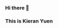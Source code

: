 ### Hi there 👋
### This is Kieran Yuen
<!--
**kieran168/kieran168** is a ✨ _special_ ✨ repository because its `README.md` (this file) appears on your GitHub profile.

[![Linkedin](https://img.shields.io/badge/-LinkedIn-blue?style=flat&logo=Linkedin&logoColor=white)]([https://www.linkedin.com/in/froldanzafra/](https://www.linkedin.com/in/kieran-yuen/)

Welcome to my GitHub page! I am graduating with my M.A. in Economics from The City College of New York!

Here are some ideas to get you started:

🔭 I’m currently working on
#### 🌱 Things I am currently learning ...
👯 I’m looking to collaborate on ...
🤔 I’m looking for help with ...
- 💬 Ask me about ...
📫 How to reach me: ...
- 😄 Pronouns: ...
- ⚡ Fun fact: ...
-->
